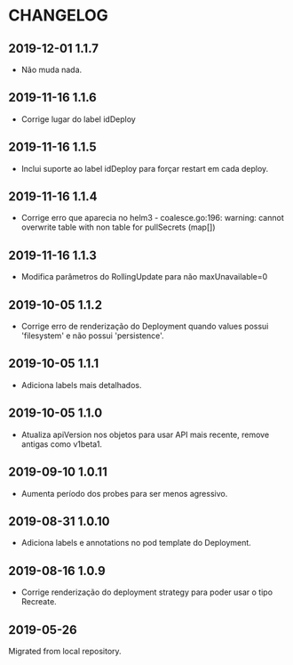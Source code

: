 # CHANGELOG

## 2019-12-01 1.1.7

* Não muda nada.

## 2019-11-16 1.1.6

* Corrige lugar do label idDeploy

## 2019-11-16 1.1.5

* Inclui suporte ao label idDeploy para forçar restart em cada deploy.

## 2019-11-16 1.1.4

* Corrige erro que aparecia no helm3 - coalesce.go:196: warning: cannot overwrite table with non table for pullSecrets (map[])

## 2019-11-16 1.1.3

* Modifica parâmetros do RollingUpdate para não maxUnavailable=0

## 2019-10-05 1.1.2

* Corrige erro de renderização do Deployment quando values possui 'filesystem' e não possui 'persistence'.

## 2019-10-05 1.1.1

* Adiciona labels mais detalhados.

## 2019-10-05 1.1.0

* Atualiza apiVersion nos objetos para usar API mais recente, remove antigas como v1beta1.

## 2019-09-10 1.0.11

* Aumenta período dos probes para ser menos agressivo.

## 2019-08-31 1.0.10

* Adiciona labels e annotations no pod template do Deployment.

## 2019-08-16 1.0.9

* Corrige renderização do deployment strategy para poder usar o tipo Recreate.

## 2019-05-26

Migrated from local repository.
